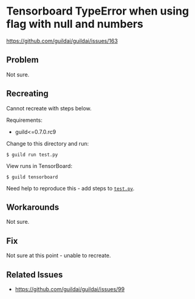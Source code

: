 # Tensorboard TypeError when using flag with null and numbers

https://github.com/guildai/guildai/issues/163

## Problem

Not sure.

## Recreating

Cannot recreate with steps below.

Requirements:

- guild<=0.7.0.rc9

Change to this directory and run:

    $ guild run test.py

View runs in TensorBoard:

    $ guild tensorboard

Need help to reproduce this - add steps to [`test.py`](test.py).

## Workarounds

Not sure.

## Fix

Not sure at this point - unable to recreate.

## Related Issues

- https://github.com/guildai/guildai/issues/99
